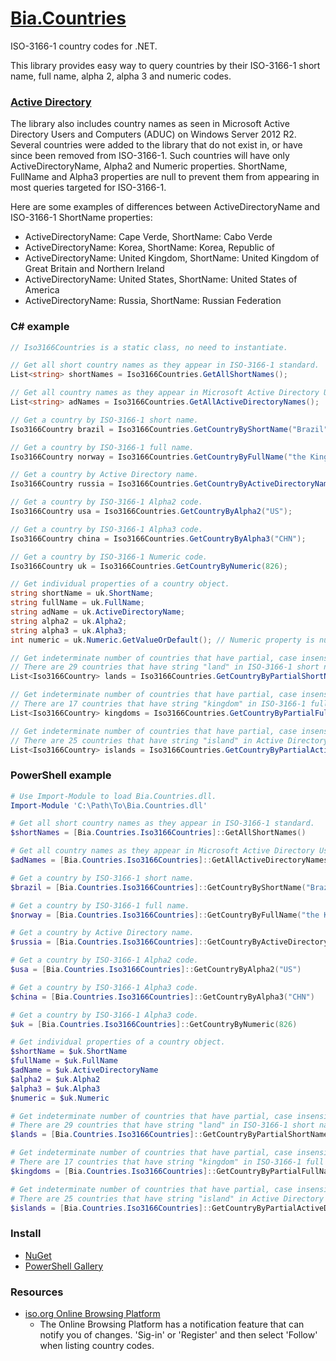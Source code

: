 # [Bia.Countries]

ISO-3166-1 country codes for .NET.

This library provides easy way to query countries by their ISO-3166-1 short name, full name, alpha 2, alpha 3 and numeric codes.


### [Active Directory]

The library also includes country names as seen in Microsoft Active Directory Users and Computers (ADUC) on Windows Server 2012 R2. Several countries were added to the library that do not exist in, or have since been removed from ISO-3166-1. Such countries will have only ActiveDirectoryName, Alpha2 and Numeric properties. ShortName, FullName and Alpha3 properties are null to prevent them from appearing in most queries targeted for ISO-3166-1.

Here are some examples of differences between ActiveDirectoryName and ISO-3166-1 ShortName properties:
* ActiveDirectoryName: Cape Verde, ShortName: Cabo Verde
* ActiveDirectoryName: Korea, ShortName: Korea, Republic of
* ActiveDirectoryName: United Kingdom, ShortName: United Kingdom of Great Britain and Northern Ireland
* ActiveDirectoryName: United States, ShortName: United States of America
* ActiveDirectoryName: Russia, ShortName: Russian Federation

### C# example

```C#
// Iso3166Countries is a static class, no need to instantiate.

// Get all short country names as they appear in ISO-3166-1 standard.
List<string> shortNames = Iso3166Countries.GetAllShortNames();

// Get all country names as they appear in Microsoft Active Directory Users and Computers on Windows Server 2012 R2.
List<string> adNames = Iso3166Countries.GetAllActiveDirectoryNames();

// Get a country by ISO-3166-1 short name.
Iso3166Country brazil = Iso3166Countries.GetCountryByShortName("Brazil");

// Get a country by ISO-3166-1 full name.
Iso3166Country norway = Iso3166Countries.GetCountryByFullName("the Kingdom of Norway");

// Get a country by Active Directory name.
Iso3166Country russia = Iso3166Countries.GetCountryByActiveDirectoryName("Russia");

// Get a country by ISO-3166-1 Alpha2 code.
Iso3166Country usa = Iso3166Countries.GetCountryByAlpha2("US");

// Get a country by ISO-3166-1 Alpha3 code.
Iso3166Country china = Iso3166Countries.GetCountryByAlpha3("CHN");

// Get a country by ISO-3166-1 Numeric code.
Iso3166Country uk = Iso3166Countries.GetCountryByNumeric(826);

// Get individual properties of a country object.
string shortName = uk.ShortName;
string fullName = uk.FullName;
string adName = uk.ActiveDirectoryName;
string alpha2 = uk.Alpha2;
string alpha3 = uk.Alpha3;
int numeric = uk.Numeric.GetValueOrDefault(); // Numeric property is nullable int.

// Get indeterminate number of countries that have partial, case insensitive match in ISO-3166-1 short name.
// There are 29 countries that have string "land" in ISO-3166-1 short name.
List<Iso3166Country> lands = Iso3166Countries.GetCountryByPartialShortName("land");

// Get indeterminate number of countries that have partial, case insensitive match in ISO-3166-1 full name.
// There are 17 countries that have string "kingdom" in ISO-3166-1 full name.
List<Iso3166Country> kingdoms = Iso3166Countries.GetCountryByPartialFullName("kingdom");

// Get indeterminate number of countries that have partial, case insensitive match in Active Directory name.
// There are 25 countries that have string "island" in Active Directory name.
List<Iso3166Country> islands = Iso3166Countries.GetCountryByPartialActiveDirectoryName("island");
```

### PowerShell example

```PowerShell
# Use Import-Module to load Bia.Countries.dll.
Import-Module 'C:\Path\To\Bia.Countries.dll'

# Get all short country names as they appear in ISO-3166-1 standard.
$shortNames = [Bia.Countries.Iso3166Countries]::GetAllShortNames()

# Get all country names as they appear in Microsoft Active Directory Users and Computers on Windows Server 2012 R2.
$adNames = [Bia.Countries.Iso3166Countries]::GetAllActiveDirectoryNames()

# Get a country by ISO-3166-1 short name.
$brazil = [Bia.Countries.Iso3166Countries]::GetCountryByShortName("Brazil")

# Get a country by ISO-3166-1 full name.
$norway = [Bia.Countries.Iso3166Countries]::GetCountryByFullName("the Kingdom of Norway")

# Get a country by Active Directory name.
$russia = [Bia.Countries.Iso3166Countries]::GetCountryByActiveDirectoryName("Russia")

# Get a country by ISO-3166-1 Alpha2 code.
$usa = [Bia.Countries.Iso3166Countries]::GetCountryByAlpha2("US")

# Get a country by ISO-3166-1 Alpha3 code.
$china = [Bia.Countries.Iso3166Countries]::GetCountryByAlpha3("CHN")

# Get a country by ISO-3166-1 Alpha3 code.
$uk = [Bia.Countries.Iso3166Countries]::GetCountryByNumeric(826)

# Get individual properties of a country object.
$shortName = $uk.ShortName
$fullName = $uk.FullName
$adName = $uk.ActiveDirectoryName
$alpha2 = $uk.Alpha2
$alpha3 = $uk.Alpha3
$numeric = $uk.Numeric

# Get indeterminate number of countries that have partial, case insensitive match in ISO-3166-1 short name.
# There are 29 countries that have string "land" in ISO-3166-1 short name.
$lands = [Bia.Countries.Iso3166Countries]::GetCountryByPartialShortName("land")

# Get indeterminate number of countries that have partial, case insensitive match in ISO-3166-1 full name.
# There are 17 countries that have string "kingdom" in ISO-3166-1 full name.
$kingdoms = [Bia.Countries.Iso3166Countries]::GetCountryByPartialFullName("kingdom")

# Get indeterminate number of countries that have partial, case insensitive match in Active Directory name.
# There are 25 countries that have string "island" in Active Directory name.
$islands = [Bia.Countries.Iso3166Countries]::GetCountryByPartialActiveDirectoryName("island")
```

### Install

* [NuGet](https://www.nuget.org/packages/Bia.Countries/)
* [PowerShell Gallery](https://www.powershellgallery.com/packages/Bia.Countries/)

### Resources

* [iso.org Online Browsing Platform](https://www.iso.org/obp/ui/#search/code/)
  - The Online Browsing Platform has a notification feature that can notify you of changes. 'Sig-in' or 'Register' and then select 'Follow' when listing country codes.

[Bia.Countries]:https://github.com/ilyabreev/Bia.Countries
[ISO-3166-1]:https://en.wikipedia.org/wiki/ISO_3166-1
[Active Directory]:https://en.wikipedia.org/wiki/Active_Directory
[NuGet]:https://www.nuget.org/packages/Bia.Countries/
[PowerShell Gallery]:https://www.powershellgallery.com/
[Download as zip]:https://github.com/ilyabreev/Bia.Countries/releases
[KeeperB5's fork]: https://github.com/KeeperB5/Bia.Countries/releases
